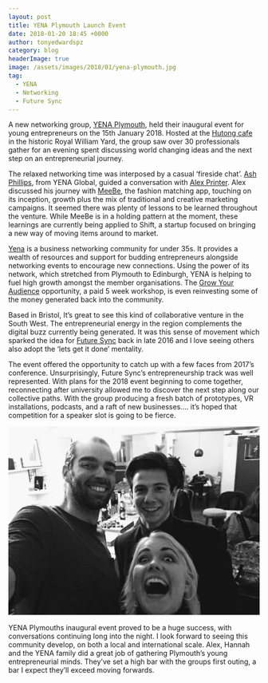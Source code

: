 ```yaml
---
layout: post
title: YENA Plymouth Launch Event
date: 2018-01-20 18:45 +0000
author: tonyedwardspz
category: blog
headerImage: true
image: /assets/images/2018/01/yena-plymouth.jpg
tag:
  - YENA
  - Networking
  - Future Sync
---
```


A new networking group, [YENA Plymouth](https://twitter.com/YENAPlymouth), held their inaugural event for young entrepreneurs on the 15th January 2018. Hosted at the [Hutong cafe](http://www.facebook.com/TheHutongCafe/) in the historic Royal William Yard, the group saw over 30 professionals gather for an evening spent discussing world changing ideas and the next step on an entrepreneurial journey.

The relaxed networking time was interposed by a casual ‘fireside chat’. [Ash Phillips](https://www.linkedin.com/in/ashphillips/), from YENA Global, guided a conversation with [Alex Printer](https://www.linkedin.com/in/alex-printer-0270ba10a/). Alex discussed his journey with [MeeBe](http://meebe.co.uk/), the fashion matching app, touching on its inception, growth plus the mix of traditional and creative marketing campaigns. It seemed there was plenty of lessons to be learned throughout the venture. While MeeBe is in a holding pattern at the moment, these learnings are currently being applied to Shift, a startup focused on bringing a new way of moving items around to market.

[Yena](https://yena.co.uk/) is a business networking community for under 35s. It provides a wealth of resources and support for budding entrepreneurs alongside networking events to encourage new connections. Using the power of its network, which stretched from Plymouth to Edinburgh, YENA is helping to fuel high growth amongst the member organisations. The [Grow Your Audience](https://yena.co.uk/grow-audience-raise-money-yena-startups/) opportunity, a paid 5 week workshop, is even reinvesting some of the money generated back into the community.

Based in Bristol, It’s great to see this kind of collaborative venture in the South West. The entrepreneurial energy in the region complements the digital buzz currently being generated. It was this sense of movement which sparked the idea for [Future Sync](https://futuresync.co.uk/) back in late 2016 and I love seeing others also adopt the ‘lets get it done’ mentality.

The event offered the opportunity to catch up with a few faces from 2017’s conference. Unsurprisingly, Future Sync’s entrepreneurship track was well represented. With plans for the 2018 event beginning to come together, reconnecting after university allowed me to discover the next step along our collective paths. With the group producing a fresh batch of prototypes, VR installations, podcasts, and a raft of new businesses…. it’s hoped that competition for a speaker slot is going to be fierce.

![Alex, Hannah and Tony Edwards](/assets/images/2018/01/yena-plymouth-2.jpg)

YENA Plymouths inaugural event proved to be a huge success, with conversations continuing long into the night. I look forward to seeing this community develop, on both a local and international scale. Alex, Hannah and the YENA family did a great job of gathering Plymouth’s young entrepreneurial minds. They’ve set a high bar with the groups first outing, a bar I expect they’ll exceed moving forwards.
